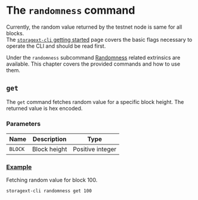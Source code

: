 # The `randomness` command

<div class="warning">
Currently, the random value returned by the testnet node is same for all blocks.
<br>
The <a href="./index.md"><code>storagext-cli</code> getting started</a> page covers the basic flags necessary to operate the CLI and should be read first.
</div>

Under the `randomness` subcommand [Randomness](../architecture/pallets/randomness.md) related extrinsics are available.
This chapter covers the provided commands and how to use them.

## `get`

The `get` command fetches random value for a specific block height. The returned value is hex encoded.

### Parameters

| Name    | Description  | Type             |
| ------- | ------------ | ---------------- |
| `BLOCK` | Block height | Positive integer |

### <a class="header" id="get.example" href="#get.example">Example</a>

Fetching random value for block 100.

```bash
storagext-cli randomness get 100
```
